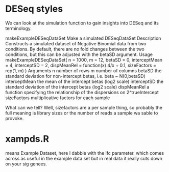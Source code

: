 
# DESeq styles

We can look at the simulation function to gain insights into DESeq and its terminology.

  makeExampleDESeqDataSet
                             Make a simulated DESeqDataSet
Description
    Constructs a simulated dataset of Negative Binomial data from two conditions. By default, there
    are no fold changes between the two conditions, but this can be adjusted with the betaSD argument.
Usage
    makeExampleDESeqDataSet(
       n = 1000,
       m = 12,
       betaSD = 0,
       interceptMean = 4,
     interceptSD = 2,
     dispMeanRel = function(x) 4/x + 0.1,
     sizeFactors = rep(1, m)
   )
Arguments
   n              number of rows
   m              number of columns
   betaSD         the standard deviation for non-intercept betas, i.e. beta ~ N(0,betaSD)
   interceptMean  the mean of the intercept betas (log2 scale)
   interceptSD    the standard deviation of the intercept betas (log2 scale)
   dispMeanRel    a function specifying the relationship of the dispersions on 2^trueIntercept
   sizeFactors    multiplicative factors for each sample

What can we tell? 
Well, sizefactors are a per sample thing, so probably the full meaning is library sizes or the number of reads a sample wa sable to provoke.

# xampds.R
means Example Dataset, here I dabble with the lfc parameter.
which comes across as useful in the example data set
but in real data it really cuts down on your sig genees.
